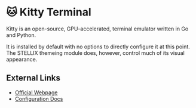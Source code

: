 # 🐱 Kitty Terminal
Kitty is an open-source, GPU-accelerated, terminal emulator written in Go and Python.

It is installed by default with no options to directly configure it at this point.
The STELLIX themeing module does, however, control much of its visual appearance.

## External Links
- [Official Webpage](https://sw.kovidgoyal.net/kitty/)
- [Configuration Docs](https://sw.kovidgoyal.net/kitty/overview/#configuring-kitty)
